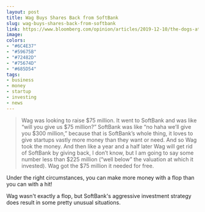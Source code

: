 ```yaml
---
layout: post
title: Wag Buys Shares Back from SoftBank
slug: wag-buys-shares-back-from-softbank
link: https://www.bloomberg.com/opinion/articles/2019-12-10/the-dogs-ate-softbank-s-money
image: 
colors:
- "#6C4E37"
- "#59675B"
- "#72482D"
- "#75674D"
- "#685D54"
tags:
- business
- money
- startup
- investing
- news
---
```


> Wag was looking to raise $75 million. It went to SoftBank and was like “will you give us $75 million?” SoftBank was like “no haha we’ll give you $300 million,” because that is SoftBank’s whole thing, it loves to give startups vastly more money than they want or need. And so Wag took the money. And then like a year and a half later Wag will get rid of SoftBank by giving back, I don’t know, but I am going to say some number less than $225 million (“well below” the valuation at which it invested). Wag got the $75 million it needed for free.

Under the right circumstances, you can make more money with a flop than you can with a hit!

Wag wasn't exactly a flop, but SoftBank's aggressive investment strategy does result in some pretty unusual situations.

